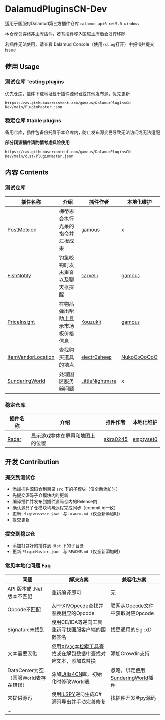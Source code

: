 # DalamudPluginsCN-Dev

适用于国服的Dalamud第三方插件仓库 `dalamud-api6 net5.0-windows`

本仓库仅存储非主库插件，若有插件移入国服主库后会进行移除

若插件无法使用，请查看 Dalamud Console（使用`/xllog`打开）中报错并提交 issue

## 使用 Usage

### 测试仓库 Testing plugins

优先仓库，插件下载地址位于插件源码仓或其他发布源，优先更新

`https://raw.githubusercontent.com/gamous/DalamudPluginsCN-Dev/main/PluginMaster.json`

### 稳定仓库 Stable plugins

备用仓库，插件包备份托管于本仓库内，防止发布源变更导致无法访问或无法适配

**部分闭源插件请酌情考虑风险使用**

`https://raw.githubusercontent.com/gamous/DalamudPluginsCN-Dev/main/dist/PluginMaster.json`



## 内容 Contents

### 测试仓库 

| 插件名称                                                     | 介绍                               | 插件作者                                              | 本地化维护                                                   |
| ------------------------------------------------------------ | ---------------------------------- | ----------------------------------------------------- | ------------------------------------------------------------ |
| [PostMeteion](https://github.com/gamous/PostMeteion)         | 梅蒂恩会执行光呆的指令并汇报成果   | [gamous](https://github.com/gamous)                   | x                                                            |
| [FishNotify](https://github.com/carvelli/Fish-Notify)        | 钓鱼咬钩时发出声音以及聊天框提醒   | [carvelli](https://github.com/carvelli)               | [gamous](https://github.com/gamous)                          |
| [PriceInsight](https://github.com/Kouzukii/ffxiv-priceinsight) | 在物品弹出帮助上显示市场板价格信息 | [Kouzukii](https://github.com/Kouzukii)               | [gamous](https://github.com/gamous)                          |
| [ItemVendorLocation](https://github.com/electr0sheep/ItemVendorLocation) | 查找购买道具的地点                 | [electr0sheep](https://github.com/electr0sheep)       | [NukoOoOoOoO](https://github.com/NukoOoOoOoO/ItemVendorLocation/tree/CN) |
| [SunderingWorld](https://github.com/LittleNightmare/SunderingWorld) | 处理国区服务器问题                 | [LittleNightmare](https://github.com/LittleNightmare) | x                                                            |

### 稳定仓库 

| 插件名称                                              | 介绍                             | 插件作者                                  | 本地化维护                                |
| ----------------------------------------------------- | -------------------------------- | ----------------------------------------- | ----------------------------------------- |
| [Radar](https://github.com/emptyset0/Radar_akira0245) | 显示游戏物体在屏幕和地图上的位置 | [akira0245](https://github.com/akira0245) | [emptyset0](https://github.com/emptyset0) |

## 开发 Contribution

### 提交到测试仓

- 添加插件源码仓到目录 `src` 下的子模块（仅全新添加时）
- 先提交源码子仓模块内的更新
- 编译插件并发布到插件源码仓内的Release内
- 确认源码子仓模块均与远程完成同步（commit id一致）
- 更新 `PluginMaster.json ` 与 `README.md`（仅全新添加时）
- 提交更新

### 提交到稳定仓

- 添加打包好的插件到 `dist` 下的子目录
- 更新 `PluginMaster.json ` 与 `README.md`（仅全新添加时）



### 常见本地化问题 Faq

| 问题                                  | 解决方案                                                     | 兼容化方案                                                   |
| ------------------------------------- | ------------------------------------------------------------ | ------------------------------------------------------------ |
| API 版本或 .Net 版本不匹配            | 重新编译即可                                                 | 无                                                           |
| Opcode不匹配                          | 从[FFXIVOpcode](https://github.com/karashiiro/FFXIVOpcodes)查找并替换相应的Opcode | 联网从Opcode文件中获取对应Opcode                             |
| Signature未找到                       | 使用CE/IDA等逆向工具重新寻找国服客户端的函数签名             | 找更通用的Sig :xD                                            |
| 文本需要汉化                          | 使用[XIV文本检索工具](https://strings.wakingsands.com/)查找或在解包数据中查找对应文本，添加或替换 | 添加Crowdin支持                                              |
| DataCenter为空（国服World表存在错误） | 添加[Utils4CN](https://github.com/AsterOcclu/FFXIV_RpToolboxCN/tree/master/RoleplayersToolbox/Utils4CN)库，初始化时修改World表 | 忽略，绑定使用[SunderingWorld](https://github.com/LittleNightmare/SunderingWorld)插件 |
| 未提供源码                            | 使用[ILSPY](https://github.com/icsharpcode/ILSpy)逆向生成C#源码导出并手动完善修复 | 找插件开发者py源码                                           |
| ...                                   |                                                              |                                                              |
